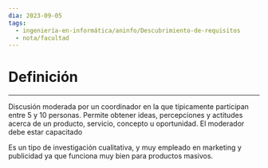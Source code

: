 ```yaml
---
dia: 2023-09-05
tags:
  - ingeniería-en-informática/aninfo/Descubrimiento-de-requisitos
  - nota/facultad
---
```

# Definición
---
Discusión moderada por un coordinador en la que típicamente participan entre 5 y 10 personas. Permite obtener ideas, percepciones y actitudes acerca de un producto, servicio, concepto u oportunidad. El moderador debe estar capacitado

Es un tipo de investigación cualitativa, y muy empleado en marketing y publicidad ya que funciona muy bien para productos masivos.